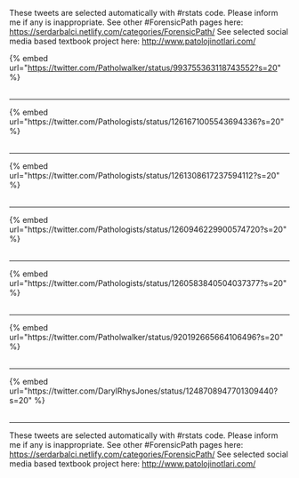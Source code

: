 

These tweets are selected automatically with #rstats code. Please inform me if any is inappropriate.
See other #ForensicPath pages here: https://serdarbalci.netlify.com/categories/ForensicPath/ 
See selected social media based textbook project here: http://www.patolojinotlari.com/

{% embed url="https://twitter.com/Patholwalker/status/993755363118743552?s=20" %}<br>
<br>
<hr>
{% embed url="https://twitter.com/Pathologists/status/1261671005543694336?s=20" %}<br>
<br>
<hr>
{% embed url="https://twitter.com/Pathologists/status/1261308617237594112?s=20" %}<br>
<br>
<hr>
{% embed url="https://twitter.com/Pathologists/status/1260946229900574720?s=20" %}<br>
<br>
<hr>
{% embed url="https://twitter.com/Pathologists/status/1260583840504037377?s=20" %}<br>
<br>
<hr>
{% embed url="https://twitter.com/Patholwalker/status/920192665664106496?s=20" %}<br>
<br>
<hr>
{% embed url="https://twitter.com/DarylRhysJones/status/1248708947701309440?s=20" %}<br>
<br>
<hr>


These tweets are selected automatically with #rstats code. Please inform me if any is inappropriate.
See other #ForensicPath pages here: https://serdarbalci.netlify.com/categories/ForensicPath/ 
See selected social media based textbook project here: http://www.patolojinotlari.com/
